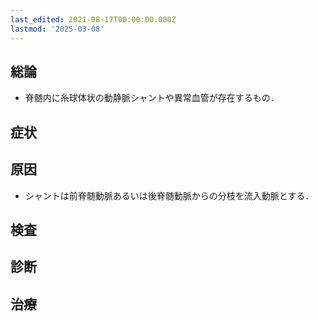 ```yaml
---
last_edited: 2021-08-17T00:00:00.000Z
lastmod: '2025-03-08'
---
```





## 総論

- 脊髄内に糸球体状の動静脈シャントや異常血管が存在するもの．

## 症状

## 原因

- シャントは前脊髄動脈あるいは後脊髄動脈からの分枝を流入動脈とする．

## 検査

## 診断

## 治療
